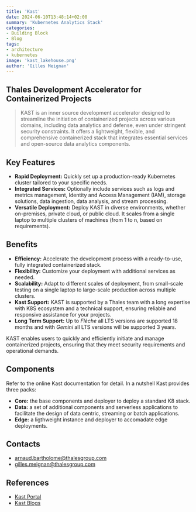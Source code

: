 ```yaml
---
title: 'Kast'
date: 2024-06-10T13:48:14+02:00
summary: 'Kubernetes Analytics Stack'
categories: 
- Building Block
- Blog
tags:
- architecture
- kubernetes
image: 'kast_lakehouse.png'
author: 'Gilles Meignan'
---
```


  ## Thales Development Accelerator for Containerized Projects

  > KAST is an inner source development accelerator designed to streamline the initiation of containerized projects across various domains, including data analytics and defense, even under stringent security constraints. It offers a lightweight, flexible, and comprehensive containerized stack that integrates essential services and open-source data analytics components.

  ## Key Features

  - **Rapid Deployment:** Quickly set up a production-ready Kubernetes cluster tailored to your specific needs.
  - **Integrated Services:** Optionally include services such as logs and metrics management, Identity and Access Management (IAM), storage solutions, data ingestion, data analysis, and stream processing.
  - **Versatile Deployment:** Deploy KAST in diverse environments, whether on-premises, private cloud, or public cloud. It scales from a single laptop to multiple clusters of machines (from 1 to n, based on requirements).

  ## Benefits

  - **Efficiency:** Accelerate the development process with a ready-to-use, fully integrated containerized stack.
  - **Flexibility:** Customize your deployment with additional services as needed.
  - **Scalability:** Adapt to different scales of deployment, from small-scale testing on a single laptop to large-scale production across multiple clusters.
  - **Kast Support:** KAST is supported by a Thales team with a long expertise with K8S ecosystem and a technical support, ensuring reliable and responsive assistance for your projects.
  - **Long Term Support:** Up to *Flèche* all LTS versions are supported 18 months and with *Gemini* all LTS versions will be supported 3 years.

  KAST enables users to quickly and efficiently initiate and manage containerized projects, 
  ensuring that they meet security requirements and operational demands.

  ## Components

  Refer to the online Kast documentation for detail. In a nutshell Kast provides three packs: 

  - **Core:** the base components and deployer to deploy a standard K8 stack. 
  - **Data:** a set of additional components and serverless applications to facilitate the design of data centric, streaming or batch applications.
  - **Edge:** a ligthweight instance and deployer to accomadate edge deployments. 

## Contacts

- arnaud.bartholome@thalesgroup.com
- gilles.meignan@thalesgroup.com

## References

- [Kast Portal](https://kast-portal.dpsc-thales.fr/)
- [Kast Blogs](https://kast-portal.dpsc-thales.fr/static/files/kast-documentation/snapshot/SNAPSHOT/blog/index.html)




